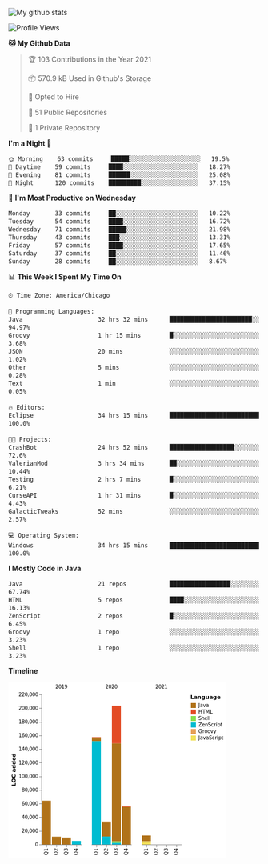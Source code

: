 ![My github stats](https://github-readme-stats.vercel.app/api?username=romvoid95&theme=gruvbox&include_all_commits=true&show_icons=true")

<!--START_SECTION:waka-->
![Profile Views](http://img.shields.io/badge/Profile%20Views-0-blue)

**🐱 My Github Data** 

> 🏆 103 Contributions in the Year 2021
 > 
> 📦 570.9 kB Used in Github's Storage 
 > 
> 💼 Opted to Hire
 > 
> 📜 51 Public Repositories 
 > 
> 🔑 1 Private Repository 
 > 
**I'm a Night 🦉** 

```text
🌞 Morning    63 commits     █████░░░░░░░░░░░░░░░░░░░░   19.5% 
🌆 Daytime    59 commits     ████░░░░░░░░░░░░░░░░░░░░░   18.27% 
🌃 Evening    81 commits     ██████░░░░░░░░░░░░░░░░░░░   25.08% 
🌙 Night      120 commits    █████████░░░░░░░░░░░░░░░░   37.15%

```
📅 **I'm Most Productive on Wednesday** 

```text
Monday       33 commits     ██░░░░░░░░░░░░░░░░░░░░░░░   10.22% 
Tuesday      54 commits     ████░░░░░░░░░░░░░░░░░░░░░   16.72% 
Wednesday    71 commits     █████░░░░░░░░░░░░░░░░░░░░   21.98% 
Thursday     43 commits     ███░░░░░░░░░░░░░░░░░░░░░░   13.31% 
Friday       57 commits     ████░░░░░░░░░░░░░░░░░░░░░   17.65% 
Saturday     37 commits     ██░░░░░░░░░░░░░░░░░░░░░░░   11.46% 
Sunday       28 commits     ██░░░░░░░░░░░░░░░░░░░░░░░   8.67%

```


📊 **This Week I Spent My Time On** 

```text
⌚︎ Time Zone: America/Chicago

💬 Programming Languages: 
Java                     32 hrs 32 mins      ███████████████████████░░   94.97% 
Groovy                   1 hr 15 mins        █░░░░░░░░░░░░░░░░░░░░░░░░   3.68% 
JSON                     20 mins             ░░░░░░░░░░░░░░░░░░░░░░░░░   1.02% 
Other                    5 mins              ░░░░░░░░░░░░░░░░░░░░░░░░░   0.28% 
Text                     1 min               ░░░░░░░░░░░░░░░░░░░░░░░░░   0.05%

🔥 Editors: 
Eclipse                  34 hrs 15 mins      █████████████████████████   100.0%

🐱‍💻 Projects: 
CrashBot                 24 hrs 52 mins      ██████████████████░░░░░░░   72.6% 
ValerianMod              3 hrs 34 mins       ██░░░░░░░░░░░░░░░░░░░░░░░   10.44% 
Testing                  2 hrs 7 mins        █░░░░░░░░░░░░░░░░░░░░░░░░   6.21% 
CurseAPI                 1 hr 31 mins        █░░░░░░░░░░░░░░░░░░░░░░░░   4.43% 
GalacticTweaks           52 mins             ░░░░░░░░░░░░░░░░░░░░░░░░░   2.57%

💻 Operating System: 
Windows                  34 hrs 15 mins      █████████████████████████   100.0%

```

**I Mostly Code in Java** 

```text
Java                     21 repos            █████████████████░░░░░░░░   67.74% 
HTML                     5 repos             ████░░░░░░░░░░░░░░░░░░░░░   16.13% 
ZenScript                2 repos             █░░░░░░░░░░░░░░░░░░░░░░░░   6.45% 
Groovy                   1 repo              ░░░░░░░░░░░░░░░░░░░░░░░░░   3.23% 
Shell                    1 repo              ░░░░░░░░░░░░░░░░░░░░░░░░░   3.23%

```


**Timeline**

![Chart not found](https://raw.githubusercontent.com/ROMVoid95/ROMVoid95/master/charts/bar_graph.png) 


<!--END_SECTION:waka-->
